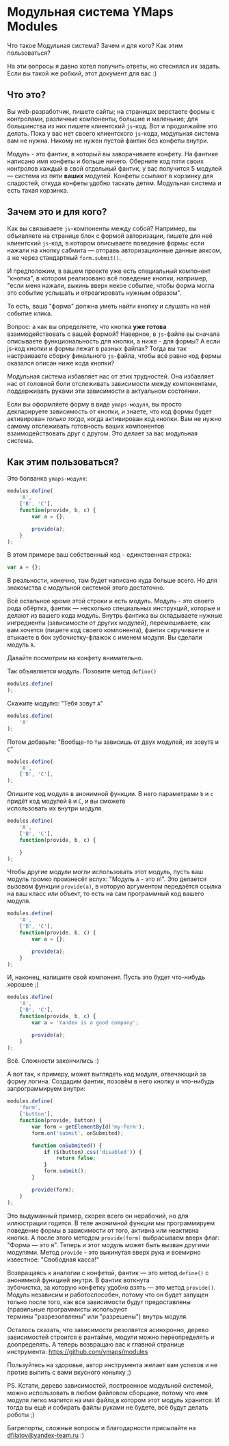 # Модульная система YMaps Modules

Что такое Модульная система? Зачем и для кого? Как этим пользоваться?

На эти вопросы я давно хотел получить ответы, но стеснялся их задать. Если вы такой же робкий, этот документ для вас :)

Что это?
--------
Вы web-разработчик, пишете сайты; на страницах верстаете формы с контролами,
различные компоненты, большие и маленькие; для большинства из них
пишете клиентский `js`-код. Вот и продолжайте это делать. Пока у вас нет своего клиентского `js`-кода,
модульная система вам не нужна. Никому не нужен пустой фантик без конфеты внутри.

Модуль - это фантик, в который вы заворачиваете конфету. На фантике написано имя конфеты и больше ничего. Оберните 
код пяти своих контролов каждый в свой отдельный фантик, у вас получится 5 модулей — система из пяти **ваших** 
модулей. Конфеты ссыпают в корзинку для сладостей, откуда конфеты удобно таскать детям. Модульная система и есть 
такая корзинка.

Зачем это и для кого?
--------------------
Как вы связываете `js`-компоненты между собой? Например, вы объявляете на странице блок с формой авторизации,
пишете для неё клиентский `js`-код, в котором описываете поведение формы: если нажали на кнопку сабмита — отправь
авторизационные данные аяксом, а не через стандартный `form.submit()`.

И предположим, в вашем проекте уже есть специальный компонент "кнопка", в котором реализовано всё поведение кнопки,
например, "если меня нажали, выкинь вверх некое событие, чтобы форма могла это событие услышать и отреагировать нужным 
образом".

То есть, ваша "форма" должна уметь найти кнопку и слушать на ней событие клика.

Вопрос: а как вы определяете, что кнопка **уже готова** взаимодействовать с вашей формой? Наверное, в `js`-файле вы 
сначала описываете функциональность для кнопки, а ниже - для формы? А если js-код кнопки и формы лежат в разных 
файлах? Тогда вы так настраиваете сборку финального `js`-файла, чтобы всё равно код формы оказался описан ниже 
кода кнопки?

Модульная система избавляет нас от этих трудностей. Она избавляет нас от головной боли отслеживать зависимости между
компонентами, поддерживать руками эти зависимости в актуальном состоянии. 

Если вы оформляете форму в виде `ymaps-модуля`, вы просто декларируете зависимость от кнопки, и знаете,
что код формы будет активирован _только тогда_, когда активирован код кнопки. Вам не нужно самому отслеживать 
готовность ваших компонентов взаимодействовать друг с другом. Это делает за вас модульная система.


Как этим пользоваться?
---------------------
Это болванка `ymaps-модуля`:

````javascript
modules.define(
    'A',
    ['B', 'C'],
    function(provide, b, c) {
        var a = {};

        provide(a);
    }
);
````

В этом примере ваш собственный код  - единственная строка:
````javascript
var a = {};
````

В реальности, конечно, там будет написано куда больше всего. Но для знакомства с модульной системой этого достаточно.

Всё остальное кроме этой строки и есть модуль. Модуль - это своего рода обёртка, фантик — несколько специальных 
инструкций, которые и делают из вашего кода модуль. Внутрь фантика вы складываете нужные ингредиенты (зависимости от 
 других модулей), перемешиваете, как вам хочется (пишете код своего компонента), фантик скручиваете и втыкаете
в бок зубочистку-флажок с именем модуля. Вы сделали модуль `А`.

Давайте посмотрим на конфету внимательно.

Так объявляется модуль. Позовите метод `define()`
````javascript
modules.define(
);
````

Скажите модулю: "Тебя зовут `А`"
````javascript
modules.define(
    'A'
);
````

Потом добавьте: "Вообще-то ты зависишь от двух модулей, их зовут`В` и `С`"
````javascript
modules.define(
    'A',
    ['B', 'C'],
);
````

Опишите код модуля в анонимной функции. В него параметрами `b` и `c` придёт код модулей `B` и `С`, и вы сможете  
использовать их внутри модуля.
````javascript
modules.define(
    'A',
    ['B', 'C'],
    function(provide, b, c) {

    }
);
````

Чтобы другие модули могли использовать этот модуль, пусть ваш модуль громко произнесёт вслух:
"Модуль `А` - это я!". Это делается вызовом функции `provide(а)`, в которую аргументом передаётся ссылка на ваш класс
 или объект, то есть на сам программный код вашего модуля.
````javascript
modules.define(
    'A',
    ['B', 'C'],
    function(provide, b, c) {
        var a = {};

        provide(a);
    }
);
````

И, наконец, напишите свой компонент. Пусть это будет что-нибудь хорошее ;)
````javascript
modules.define(
    'A',
    ['B', 'C'],
    function(provide, b, c) {
        var a = 'Yandex is a good company';

        provide(a);
    }
);
````

Всё. Сложности закончились :)

А вот так, к примеру, может выглядеть код модуля, отвечающий за форму логина. Создадим фантик,
позовём в него кнопку и что-нибудь запрограммируем внутри:
````javascript
modules.define(
    'form',
    ['button'],
    function(provide, button) {
        var form = getElementById('my-form');
        form.on('submit', onSubmited);

        function onSubmited() {
            if ($(button).css('disabled')) {
                return false;
            }
            form.submit();
        }

        provide(form);
    }
);
````

Это выдуманный пример, скорее всего он нерабочий, но для иллюстрации годится. В теле анонимной функции мы программируем 
поведение формы в зависимости от того, активна или неактивна кнопка. А после этого методом `provide(form)` 
выбрасываем вверх флаг: "Форма — это я". Теперь и этот модуль может быть вызван другими модулями. Метод `provide` - 
это выкинутая вверх рука и всемирно известное: "Свободная касса!"

Возвращаясь к аналогии с конфетой, фантик — это метод `define()` с анонимной функцией внутри. В фантик воткнута  
зубочистка, за которую конфетку удобно взять — это метод `provide()`. Модуль независим и работоспособен, потому что 
он  будет запущен только после того, как все зависимости будут предоставлены (правильные программисты используют  
термины "разрезолвлены" или "разрешены") внутрь модуля.

Осталось сказать, что зависимости резолвятся асинхронно, дерево зависимостей строится в рантайме,
модули можно переопределять и доопределять. А теперь возвращаю вас к главной странице инструмента: 
https://github.com/ymaps/modules

Пользуйтесь на здоровье, автор инструмента желает вам успехов и не против выпить с вами вкусного коньяку ;)

PS. Кстати, дерево зависимостей, построенное модульной системой, можно использовать в любом файловом сборщике,
потому что имя модуля легко мапится на имя файла,в котором этот модуль хранится. И тогда
вы ещё и собирать файлы руками не будете, всё будут делать роботы ;)


Багрепорты, сложные вопросы и благодарности присылайте на dfilatov@yandex-team.ru :)